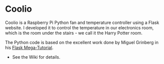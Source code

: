 # Coolio

Coolio is a Raspberry Pi Python fan and temperature controller using a Flask website.  I developed it to control the temperature in our electronics room, which is the room under the stairs - we call it the Harry Potter room.

The Python code is based on the excellent work done by Miguel Grinberg in his [Flask Mega-Tutorial](https://blog.miguelgrinberg.com/post/the-flask-mega-tutorial-part-i-hello-world).

- See the Wiki for details.